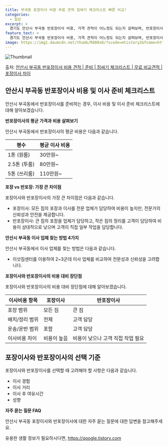 ```yaml
---
title: 부곡동 포장이사 비용 무료 견적 짐싸기 체크리스트 빠른 비교!
categories:
  - 일상
excerpt: >
  경기도 안산시 부곡동 반포장이사 비용, 가격 견적이 어느정도 되는지 살펴보며, 반포장이사를 준비함에 있어 짐싸기 준비 체크리스트가 무엇인지 보겠습니다. 마지막으로 포장이사와 차이점을 통해 무료 비교견적으로 어떤 것이 더 합리적인 선택인지 공유 드립니다.안산시 부곡동 포장이사 견적 샘플 보기 👈 클릭안산시 부곡동 포장이사 가격 살펴보기 👈 클릭안산시 부곡동 반포장이사 평균 이사 비용평수안산시 부곡동 평균 이사 비용원룸 이사9평 이하 (1톤)30만원~투룸/쓰리룸 이사16평 ~ 20평 (2.5톤)80만원~쓰리룸 이사21평 (5톤) ~110만원~우리집 무료 이사견적 받기 👈 클릭포장 vs 반포장: 가장 큰 차이점포장이사는 모든 짐의 포장과 이사를 담당하는 반면, 반포장이사는 큰 짐의 포장을 업체가, 작은 ..
feature_text: >
  경기도 안산시 부곡동 반포장이사 비용, 가격 견적이 어느정도 되는지 살펴보며, 반포장이사를 준비함에 있어 짐싸기 준비 체크리스트가 무엇인지 보겠습니다. 마지막으로 포장이사와 차이점을 통해 무료 비교견적으로 어떤 것이 더 합리적인 선택인지 공유 드립니다.안산시 부곡동 포장이사 견적 샘플 보기 👈 클릭안산시 부곡동 포장이사 가격 살펴보기 👈 클릭안산시 부곡동 반포장이사 평균 이사 비용평수안산시 부곡동 평균 이사 비용원룸 이사9평 이하 (1톤)30만원~투룸/쓰리룸 이사16평 ~ 20평 (2.5톤)80만원~쓰리룸 이사21평 (5톤) ~110만원~우리집 무료 이사견적 받기 👈 클릭포장 vs 반포장: 가장 큰 차이점포장이사는 모든 짐의 포장과 이사를 담당하는 반면, 반포장이사는 큰 짐의 포장을 업체가, 작은 ..
image: https://img1.daumcdn.net/thumb/R800x0/?scode=mtistory2&fname=https%3A%2F%2Fblog.kakaocdn.net%2Fdn%2FLGQwO%2FbtsHaOLOU4O%2FkInIip6UD1KHyKdaZl9N6k%2Fimg.webp
---
```


![Thumbnail](https://img1.daumcdn.net/thumb/R800x0/?scode=mtistory2&fname=https%3A%2F%2Fblog.kakaocdn.net%2Fdn%2FLGQwO%2FbtsHaOLOU4O%2FkInIip6UD1KHyKdaZl9N6k%2Fimg.webp)

<p>출처: <a href="https://qoogle.tistory.com/9158" rel="dofollow">안산시 부곡동 반포장이사 비용 견적 | 준비 | 짐싸기 체크리스트 | 무료 비교견적 | 포장이사 차이</a> </p>

## 안산시 부곡동 반포장이사 비용 및 이사 준비 체크리스트

안산시 부곡동에서 반포장이사를 준비하는 경우, 이사 비용 및 이사 준비 체크리스트에 대해 알아보겠습니다.

**반포장이사의 평균 가격과 비용 살펴보기**

안산시 부곡동에서 반포장이사의 평균 비용은 다음과 같습니다.

**평수** | **평균 이사 비용**  
---|---  
1톤 (원룸) | 30만원~  
2.5톤 (투룸) | 80만원~  
5톤 (쓰리룸) | 110만원~  
**포장 vs 반포장: 가장 큰 차이점**

포장이사와 반포장이사의 가장 큰 차이점은 다음과 같습니다.

  * 포장이사: 모든 짐의 포장과 이사를 전문 업체가 담당하여 비용이 높지만, 전문가의 신뢰성과 안전을 제공합니다.
  * 반포장이사: 큰 짐의 포장을 업체가 담당하고, 작은 짐의 정리를 고객이 담당하여 비용이 상대적으로 낮으며 고객이 직접 일부 작업을 담당합니다.

**안산시 부곡동 이사 업체 찾는 방법 4가지**

안산시 부곡동에서 이사 업체를 찾는 방법은 다음과 같습니다.

  * 이삿짐센터를 이용하여 2~3군데 이사 업체를 비교하여 전문성과 신뢰성을 고려합니다.

**포장이사와 반포장이사의 비용 대비 장단점**

포장이사와 반포장이사의 비용 대비 장단점에 대해 알아보겠습니다.

**이사비용 항목** | **포장이사** | **반포장이사**  
---|---|---  
포장 범위 | 모든 짐 | 큰 짐  
배치/정리 범위 | 전체 | 고객 담당  
운송/운반 범위 | 포함 | 고객 담당  
이사비용 차이 | 비용이 높음 | 비용이 낮으나 고객 직접 작업 필요  
  
## 포장이사와 반포장이사의 선택 기준

포장이사와 반포장이사를 선택할 때 고려해야 할 사항은 다음과 같습니다.

  * 이사 경험
  * 이사 거리
  * 이사 후 여유시간
  * 성향

**자주 묻는 질문 FAQ**

안산시 부곡동 포장이사와 반포장이사에 대한 자주 묻는 질문에 대한 답변을 참고해주세요.



 

유용한 생활 정보가 필요하시다면, <a href="https://qoogle.tistory.com" rel="dofollow">https://qoogle.tistory.com</a>



